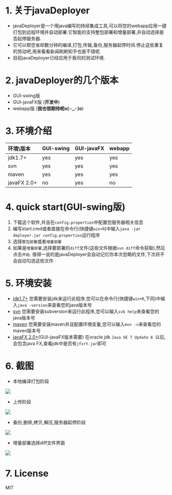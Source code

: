 # 1. 关于javaDeployer

* javaDeployer是一个用java编写的持续集成工具,可以将您的webapp应用一键打包到远程环境并自动部署.它智能的支持整包部署和增量部署,并自动选择是否起停服务器.
* 它可以帮您省却数分钟的编译,打包,传输,备份,服务器起停时间.停止这些重复的劳动吧,用来看看新闻刷刷知乎也是不错呢.
* 目前javaDeployer已经应用于我司的测试环境.

# 2. javaDeployer的几个版本
* GUI-swing版
* GUI-javaFX版 (**开发中**)
* webapp版 (**我也很期待呢o(∩_∩)o**)

# 3. 环境介绍
| 环境\版本 | GUI-swing | GUI-javaFX | webapp |
| :----- | :---- |:---- | :---- |
| jdk1.7+| yes | yes | yes |
| svn   | yes | yes | yes|
| maven | yes | yes | yes |
| javaFX 2.0+ | no | yes | no|

#  4. quick start(GUI-swing版)
1. 下载这个软件,并且在`config.properties`中配置您服务器相关信息
1. 编写start.cmd或者直接在命令行(快捷键`win+R`)中输入`java -jar deployer.jar config.properties`运行程序
1. 选择`整包部署`或者`增量部署`
1. 如果是`增量部署`,选择要部署的`diff`文件(这些文件根据`svn diff`命令获取),然后点击`开始`.
值得一说的是javaDeployer会自动记忆你本次忽略的文件,下次将不会自动勾选这些文件

# 5. 环境安装
+ [jdk1.7+](http://www.oracle.com/technetwork/java/javase/downloads/jdk8-downloads-2133151.html)
您需要安装jdk来运行此程序,您可以在命令行(快捷键`win+R`,下同)中输入`java -version`来查看您的java版本号
+ [svn](https://tortoisesvn.net/)
您需要安装subversion来运行此程序,您可以输入`svb help`来查看您的java版本号
+ [maven](http://maven.apache.org/)
您需要安装maven并且配置环境变量,您可以输入`mvn -v`来查看您的maven版本号
+ [javaFX 2.0+](http://www.javafxchina.net/blog/)(GUI-javaFX版本需要)
在oracle jdk `Java SE 7 Update 6 `以后,会包含java FX,查看jdk中是否有`jfxrt.jar`即可

# 6. 截图

* 本地编译打包阶段

![](http://i1.piimg.com/567571/6958989758e9be0a.jpg)

* 上传阶段

![](http://i1.piimg.com/567571/33e2efa0cdcbd431.jpg)

* 备份,删除,拷贝,解压,服务器起停阶段

![](http://i1.piimg.com/567571/a57052123acf2f8e.jpg)

* 增量部署选择diff文件界面

![](http://i1.piimg.com/567571/eb20fa97496de05b.jpg)

# 7. License
MIT